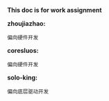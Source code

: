 **This doc is for work assignment**

**zhoujiazhao:**

    偏向硬件开发
    
**coresluos:**

    偏向硬件开发
    
**solo-king:**

    偏向底层驱动开发
